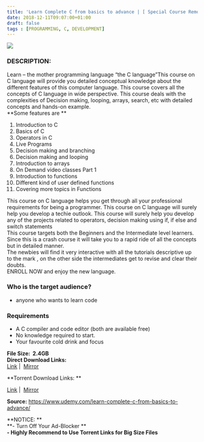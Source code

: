 ```yaml
---
title: 'Learn Complete C from basics to advance | [ Special Course Removed From Official Site ]'
date: 2018-12-11T09:07:00+01:00
draft: false
tags : [PROGRAMMING, C, DEVELOPMENT]
---
```


[![](https://2.bp.blogspot.com/-1KGUe257tXI/XA9vc83E1zI/AAAAAAAAAws/GLRTc7LqzIoX5rz5HHFnZ6__Csm9YhG_QCLcBGAs/s640/Learn-Complete-C-from-basics-to-advance.jpg)](https://2.bp.blogspot.com/-1KGUe257tXI/XA9vc83E1zI/AAAAAAAAAws/GLRTc7LqzIoX5rz5HHFnZ6__Csm9YhG_QCLcBGAs/s1600/Learn-Complete-C-from-basics-to-advance.jpg)

### DESCRIPTION:

Learn – the mother programming language “the C language”This course on C language will provide you detailed conceptual knowledge about the different features of this computer language. This course covers all the concepts of C language in wide perspective. This course deals with the complexities of Decision making, looping, arrays, search, etc with detailed concepts and hands-on example.  
**Some features are **  

1.  Introduction to C
2.  Basics of C
3.  Operators in C
4.  Live Programs
5.  Decision making and branching
6.  Decision making and looping
7.  Introduction to arrays
8.  On Demand video classes Part 1
9.  Introduction to functions
10.  Different kind of user defined functions
11.  Covering more topics in Functions

This course on C language helps you get through all your professional requirements for being a programmer. This course on C language will surely help you develop a techie outlook. This course will surely help you develop any of the projects related to operators, decision making using if, if else and switch statements  
This course targets both the Beginners and the Intermediate level learners. Since this is a crash course it will take you to a rapid ride of all the concepts but in detailed manner.  
The newbies will find it very interactive with all the tutorials descriptive up to the mark , on the other side the intermediates get to revise and clear their doubts.  
ENROLL NOW and enjoy the new language.  

### Who is the target audience?

*   anyone who wants to learn code

### Requirements

*   A C compiler and code editor (both are available free)
*   No knowledge required to start.
*   Your favourite cold drink and focus

**File Size:  2.4GB**  
**Direct Download Links:**  
 [Link](https://oko.sh/LearnCompleteClink1) |  [Mirror](https://oko.sh/LearnCompleteClink2)  
  
**Torrent Download Links: **  

 [Link](https://oko.sh/LearnCompleteCtorrent1) |  [Mirror](https://oko.sh/LearnCompleteCtorrent2)  
  
**Source:** https://www.udemy.com/learn-complete-c-from-basics-to-advance/  
  
**NOTICE: **  
**\- Turn Off Your Ad-Blocker **  
**\- Highly Recommend to Use Torrent Links for Big Size Files**